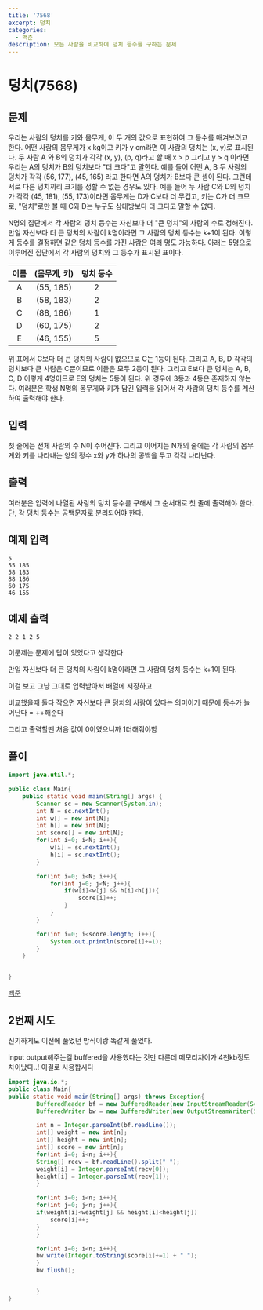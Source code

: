 ```yaml
---
title: '7568'
excerpt: 덩치
categories:
  - 백준
description: 모든 사람을 비교하여 덩치 등수를 구하는 문제
---
```


# 덩치\(7568\)

## 문제

우리는 사람의 덩치를 키와 몸무게, 이 두 개의 값으로 표현하여 그 등수를 매겨보려고 한다. 어떤 사람의 몸무게가 x kg이고 키가 y cm라면 이 사람의 덩치는 \(x, y\)로 표시된다. 두 사람 A 와 B의 덩치가 각각 \(x, y\), \(p, q\)라고 할 때 x &gt; p 그리고 y &gt; q 이라면 우리는 A의 덩치가 B의 덩치보다 "더 크다"고 말한다. 예를 들어 어떤 A, B 두 사람의 덩치가 각각 \(56, 177\), \(45, 165\) 라고 한다면 A의 덩치가 B보다 큰 셈이 된다. 그런데 서로 다른 덩치끼리 크기를 정할 수 없는 경우도 있다. 예를 들어 두 사람 C와 D의 덩치가 각각 \(45, 181\), \(55, 173\)이라면 몸무게는 D가 C보다 더 무겁고, 키는 C가 더 크므로, "덩치"로만 볼 때 C와 D는 누구도 상대방보다 더 크다고 말할 수 없다.

N명의 집단에서 각 사람의 덩치 등수는 자신보다 더 "큰 덩치"의 사람의 수로 정해진다. 만일 자신보다 더 큰 덩치의 사람이 k명이라면 그 사람의 덩치 등수는 k+1이 된다. 이렇게 등수를 결정하면 같은 덩치 등수를 가진 사람은 여러 명도 가능하다. 아래는 5명으로 이루어진 집단에서 각 사람의 덩치와 그 등수가 표시된 표이다.

| 이름 | \(몸무게, 키\) | 덩치 등수 |
| :---: | :---: | :---: |
| A | \(55, 185\) | 2 |
| B | \(58, 183\) | 2 |
| C | \(88, 186\) | 1 |
| D | \(60, 175\) | 2 |
| E | \(46, 155\) | 5 |

위 표에서 C보다 더 큰 덩치의 사람이 없으므로 C는 1등이 된다. 그리고 A, B, D 각각의 덩치보다 큰 사람은 C뿐이므로 이들은 모두 2등이 된다. 그리고 E보다 큰 덩치는 A, B, C, D 이렇게 4명이므로 E의 덩치는 5등이 된다. 위 경우에 3등과 4등은 존재하지 않는다. 여러분은 학생 N명의 몸무게와 키가 담긴 입력을 읽어서 각 사람의 덩치 등수를 계산하여 출력해야 한다.

## 입력

첫 줄에는 전체 사람의 수 N이 주어진다. 그리고 이어지는 N개의 줄에는 각 사람의 몸무게와 키를 나타내는 양의 정수 x와 y가 하나의 공백을 두고 각각 나타난다.

## 출력

여러분은 입력에 나열된 사람의 덩치 등수를 구해서 그 순서대로 첫 줄에 출력해야 한다. 단, 각 덩치 등수는 공백문자로 분리되어야 한다.

## 예제 입력

```text
5
55 185
58 183
88 186
60 175
46 155
```

## 예제 출력

```text
2 2 1 2 5
```

이문제는 문제에 답이 있었다고 생각한다

만일 자신보다 더 큰 덩치의 사람이 k명이라면 그 사람의 덩치 등수는 k+1이 된다.

이걸 보고 그냥 그대로 입력받아서 배열에 저장하고

비교했을때 둘다 작으면 자신보다 큰 덩치의 사람이 있다는 의미이기 때문에 등수가 늘어난다 = ++해준다

그리고 출력할땐 처음 값이 0이였으니까 1더해줘야함

## 풀이

```java
import java.util.*;

public class Main{
    public static void main(String[] args) {
        Scanner sc = new Scanner(System.in);
        int N = sc.nextInt();
        int w[] = new int[N];
        int h[] = new int[N];
        int score[] = new int[N];
        for(int i=0; i<N; i++){
            w[i] = sc.nextInt();
            h[i] = sc.nextInt();
        }

        for(int i=0; i<N; i++){
            for(int j=0; j<N; j++){
                if(w[i]<w[j] && h[i]<h[j]){
                    score[i]++;
                }
            }
        }

        for(int i=0; i<score.length; i++){
            System.out.println(score[i]+=1);
        }
    }


}
```

[백준](https://www.acmicpc.net/problem/7568)



## 2번째 시도

신기하게도 이전에 풀었던 방식이랑 똑같게 풀었다.

input output해주는걸 buffered을 사용했다는 것만 다른데 메모리차이가 4천kb정도 차이났다..! 이걸로 사용합시다



```java
import java.io.*;
public class Main{
public static void main(String[] args) throws Exception{
        BufferedReader bf = new BufferedReader(new InputStreamReader(System.in));
        BufferedWriter bw = new BufferedWriter(new OutputStreamWriter(System.out));

        int n = Integer.parseInt(bf.readLine());
        int[] weight = new int[n];
        int[] height = new int[n];
        int[] score = new int[n];
        for(int i=0; i<n; i++){
        String[] recv = bf.readLine().split(" ");
        weight[i] = Integer.parseInt(recv[0]);
        height[i] = Integer.parseInt(recv[1]);
        }

        for(int i=0; i<n; i++){
        for(int j=0; j<n; j++){
        if(weight[i]<weight[j] && height[i]<height[j])
            score[i]++;
        }
        }

        for(int i=0; i<n; i++){
        bw.write(Integer.toString(score[i]+=1) + " ");
        }
        bw.flush();


        }
}
```

